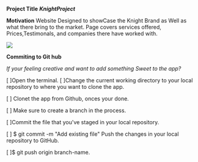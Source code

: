 
**Project Title**
 ***KnightProject***

**Motivation**
 Website Designed to showCase the Knight Brand as Well as what there bring to the market.   Page covers services offered, Prices,Testimonals, and companies there have worked with. 

![](https://media.giphy.com/media/YQMh5vtGdungUT6Fde/giphy.gif)

**Commiting to Git hub**

 *If your feeling creative and want to add something Sweet to the app?*

[ ]Open the terminal.
[ ]Change the current working directory to your local repository to where you want to clone the app.

[ ] Clonet the app from Github, onces your done.

[ ] Make sure to create a branch in the process.

[ ]Commit the file that you've staged in your local repository.

[ ] $ git commit -m "Add existing file" Push the changes in your local repository to GitHub.

[ ]$ git push origin branch-name.
